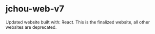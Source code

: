 # jchou-web-v7

Updated website built with: React. This is the finalized website, all other websites are deprecated.

